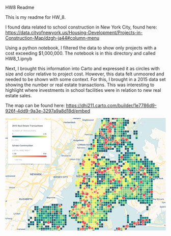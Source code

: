HW8 Readme


This is my readme for HW_8. 


I found data related to school construction in New York City, found here: https://data.cityofnewyork.us/Housing-Development/Projects-in-Construction-Map/dzgh-ja44#column-menu


Using a python notebook, I filtered the data to show only projects with a cost exceeding $1,000,000. The notebook is in this directory and called HW8_1.ipnyb


Next, I brought this information into Carto and expressed it as circles with size and color relative to project cost. However, this data felt unmoored and needed to be shown with some context. For this, I brought in a 2015 data set showing the number or real estate transactions. This was interesting to highlight where investments in school facilities were in relation to new real estate sales. 


The map can be found here: https://dhi211.carto.com/builder/1e7786d9-926f-4dd9-9a3e-3297a9a8d18d/embed


![Alt text](PlotImage.png)
